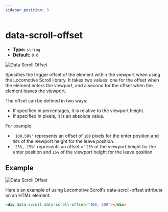 ```yaml
---
sidebar_position: 3
---
```


# data-scroll-offset

-   **Type:** `string`
-   **Default:** `0,0`

![Data Scroll Offset](/assets/scroll-offset-1.jpg)

Specifies the trigger offset of the element within the viewport when using the Locomotive Scroll library. It takes two values: one for the offset when the element enters the viewport, and a second for the offset when the element leaves the viewport.

The offset can be defined in two ways:

-   If specified in percentages, it is relative to the viewport height.
-   If specified in pixels, it is an absolute value.

For example:

-   `'100,50%'` represents an offset of `100` pixels for the enter position and `50%` of the viewport height for the leave position.
-   `'25%, 15%'` represents an offset of `25%` of the viewport height for the enter position and `15%` of the viewport height for the leave position.

## Example

![Data Scroll Offset](/assets/data-scroll-offset-example.jpg)

Here's an example of using Locomotive Scroll's data-scroll-offset attribute on an HTML element:

```html
<div data-scroll data-scroll-offset="400, 200"></div>
```